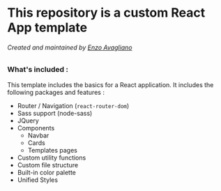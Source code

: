 # This repository is a custom React App template

###### Created and maintained by [Enzo Avagliano](https://github.com/eloxfire)


### What's included :
This template includes the basics for a React application. It includes the following packages and features :

- Router / Navigation (`react-router-dom`)
- Sass support (node-sass)
- JQuery
- Components
  - Navbar
  - Cards
  - Templates pages
- Custom utility functions
- Custom file structure
- Built-in color palette
- Unified Styles
